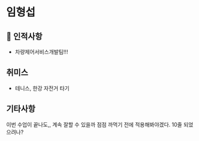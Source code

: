 # 임형섭

## 🥸 인적사항


- 차량제어서비스개발팀!!! 


##  취미스
- 테니스, 한강 자전거 타기
## 기타사항
이번 수업이 끝나도,, 계속 잘할 수 있을까
점점 까먹기 전에 적용해봐야겠다.
10줄 되었으려나?

